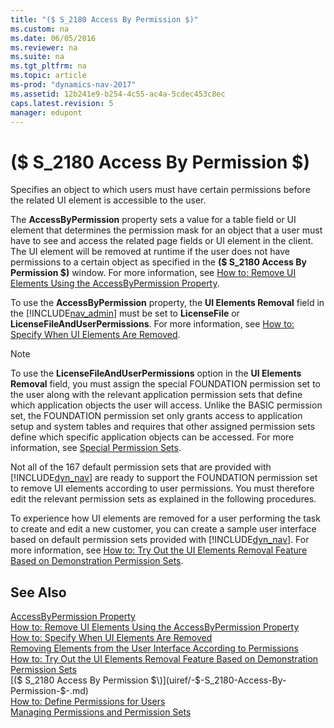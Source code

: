 ```yaml
---
title: "($ S_2180 Access By Permission $)"
ms.custom: na
ms.date: 06/05/2016
ms.reviewer: na
ms.suite: na
ms.tgt_pltfrm: na
ms.topic: article
ms-prod: "dynamics-nav-2017"
ms.assetid: 12b241e9-b254-4c55-ac4a-5cdec453c8ec
caps.latest.revision: 5
manager: edupont
---
```

# ($ S_2180 Access By Permission $)
Specifies an object to which users must have certain permissions before the related UI element is accessible to the user.  

 The **AccessByPermission** property sets a value for a table field or UI element that determines the permission mask for an object that a user must have to see and access the related page fields or UI element in the client. The UI element will be removed at runtime if the user does not have permissions to a certain object as specified in the **\($ S\_2180 Access By Permission $\)** window. For more information, see [How to: Remove UI Elements Using the AccessByPermission Property](../How-to:-Remove-UI-Elements-Using-the-AccessByPermission-Property.md).  

 To use the **AccessByPermission** property, the **UI Elements Removal** field in the [!INCLUDE[nav_admin](../includes/nav_admin_md.md)] must be set to **LicenseFile** or **LicenseFileAndUserPermissions**. For more information, see [How to: Specify When UI Elements Are Removed](../How-to-Specify-When-UI-Elements-Are-Removed.md).  

> [!NOTE]  
>  To use the **LicenseFileAndUserPermissions** option in the **UI Elements Removal** field, you must assign the special FOUNDATION permission set to the user along with the relevant application permission sets that define which application objects the user will access. Unlike the BASIC permission set, the FOUNDATION permission set only grants access to application setup and system tables and requires that other assigned permission sets define which specific application objects can be accessed. For more information, see [Special Permission Sets](Special-Permission-Sets.md).  
>   
>  Not all of the 167 default permission sets that are provided with [!INCLUDE[dyn_nav](../includes/dyn_nav_md.md)] are ready to support the FOUNDATION permission set to remove UI elements according to user permissions. You must therefore edit the relevant permission sets as explained in the following procedures.  
>   
>  To experience how UI elements are removed for a user performing the task to create and edit a new customer, you can create a sample user interface based on default permission sets provided with [!INCLUDE[dyn_nav](../includes/dyn_nav_md.md)]. For more information, see [How to: Try Out the UI Elements Removal Feature Based on Demonstration Permission Sets](../How-to:-Try-Out-the-UI-Elements-Removal-Feature-Based-on-Demonstration-Permission-Sets.md).  

## See Also  
 [AccessByPermission Property](../AccessByPermission-Property.md)   
 [How to: Remove UI Elements Using the AccessByPermission Property](../How-to--Remove-UI-Elements-Using-the-AccessByPermission-Property.md)   
 [How to: Specify When UI Elements Are Removed](../How-to--Specify-When-UI-Elements-Are-Removed.md)   
 [Removing Elements from the User Interface According to Permissions](../Removing-Elements-from-the-User-Interface-According-to-Permissions.md)   
 [How to: Try Out the UI Elements Removal Feature Based on Demonstration Permission Sets](../How-to--Try-Out-the-UI-Elements-Removal-Feature-Based-on-Demonstration-Permission-Sets.md)   
 [\($ S\_2180 Access By Permission $\)](uiref/-$-S_2180-Access-By-Permission-$-.md)   
 [How to: Define Permissions for Users](../How-to--Define-Permissions-for-Users.md)   
 [Managing Permissions and Permission Sets](../Managing-Permissions-and-Permission-Sets.md)

